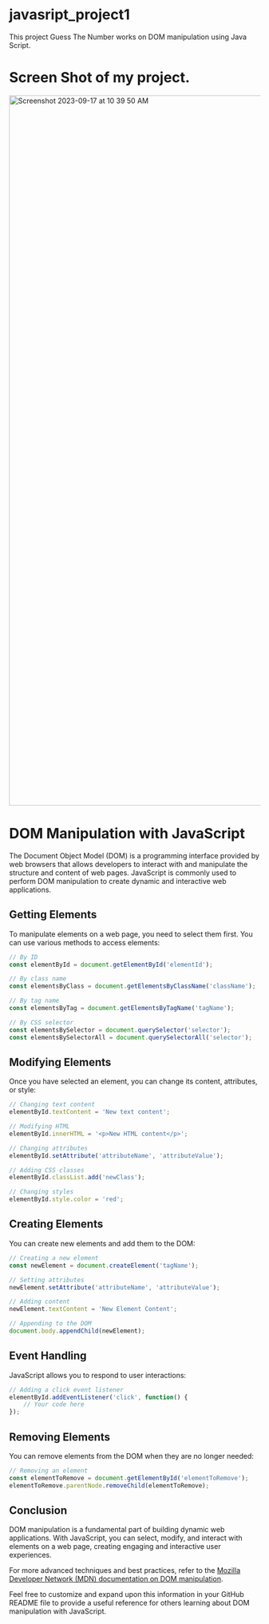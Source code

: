 # javasript_project1
This project Guess The Number works on DOM manipulation using Java Script. 

# Screen Shot of my project.
<img width="1423" alt="Screenshot 2023-09-17 at 10 39 50 AM" src="https://github.com/SushantaNandy/javasript_project1/assets/99649278/b545bdc0-146c-4091-9d8a-2021b4b93cfc">

# DOM Manipulation with JavaScript

The Document Object Model (DOM) is a programming interface provided by web browsers that allows developers to interact with and manipulate the structure and content of web pages. JavaScript is commonly used to perform DOM manipulation to create dynamic and interactive web applications.

## Getting Elements

To manipulate elements on a web page, you need to select them first. You can use various methods to access elements:

```javascript
// By ID
const elementById = document.getElementById('elementId');

// By class name
const elementsByClass = document.getElementsByClassName('className');

// By tag name
const elementsByTag = document.getElementsByTagName('tagName');

// By CSS selector
const elementsBySelector = document.querySelector('selector');
const elementsBySelectorAll = document.querySelectorAll('selector');
```

## Modifying Elements

Once you have selected an element, you can change its content, attributes, or style:

```javascript
// Changing text content
elementById.textContent = 'New text content';

// Modifying HTML
elementById.innerHTML = '<p>New HTML content</p>';

// Changing attributes
elementById.setAttribute('attributeName', 'attributeValue');

// Adding CSS classes
elementById.classList.add('newClass');

// Changing styles
elementById.style.color = 'red';
```

## Creating Elements

You can create new elements and add them to the DOM:

```javascript
// Creating a new element
const newElement = document.createElement('tagName');

// Setting attributes
newElement.setAttribute('attributeName', 'attributeValue');

// Adding content
newElement.textContent = 'New Element Content';

// Appending to the DOM
document.body.appendChild(newElement);
```

## Event Handling

JavaScript allows you to respond to user interactions:

```javascript
// Adding a click event listener
elementById.addEventListener('click', function() {
    // Your code here
});
```

## Removing Elements

You can remove elements from the DOM when they are no longer needed:

```javascript
// Removing an element
const elementToRemove = document.getElementById('elementToRemove');
elementToRemove.parentNode.removeChild(elementToRemove);
```

## Conclusion

DOM manipulation is a fundamental part of building dynamic web applications. With JavaScript, you can select, modify, and interact with elements on a web page, creating engaging and interactive user experiences.

For more advanced techniques and best practices, refer to the [Mozilla Developer Network (MDN) documentation on DOM manipulation](https://developer.mozilla.org/en-US/docs/Web/API/Document_Object_Model).

Feel free to customize and expand upon this information in your GitHub README file to provide a useful reference for others learning about DOM manipulation with JavaScript.
